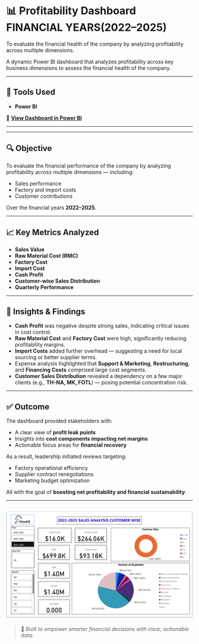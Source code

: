 #  📊 Profitability Dashboard FINANCIAL YEARS(2022–2025)
To evaluate the financial health of the company by analyzing profitability across multiple dimensions.


A dynamic Power BI dashboard that analyzes profitability across key business dimensions to assess the financial health of the company.

---

## 🔧 Tools Used
- **Power BI**

📎 [**View Dashboard in Power BI**]((https://app.powerbi.com/links/T-mH878PEh?ctid=8a02d135-38fa-41ec-8173-ad618101fc5e&pbi_source=linkShare)) <!-- Replace '#' with actual dashboard link -->

---


---
## 🔍 Objective

To evaluate the financial performance of the company by analyzing profitability across multiple dimensions — including:

- Sales performance  
- Factory and import costs  
- Customer contributions  

Over the financial years **2022–2025**.

---

## 📈 Key Metrics Analyzed

- **Sales Value**  
- **Raw Material Cost (RMC)**  
- **Factory Cost**  
- **Import Cost**  
- **Cash Profit**  
- **Customer-wise Sales Distribution**  
- **Quarterly Performance**

---

## 📌 Insights & Findings

- **Cash Profit** was negative despite strong sales, indicating critical issues in cost control.
- **Raw Material Cost** and **Factory Cost** were high, significantly reducing profitability margins.
- **Import Costs** added further overhead — suggesting a need for local sourcing or better supplier terms.
- Expense analysis highlighted that **Support & Marketing**, **Restructuring**, and **Financing Costs** comprised large cost segments.
- **Customer Sales Distribution** revealed a dependency on a few major clients (e.g., **TH-NA, MK, FOTL**) — posing potential concentration risk.

---

## ✅ Outcome

The dashboard provided stakeholders with:

- A clear view of **profit leak points**
- Insights into **cost components impacting net margins**
- Actionable focus areas for **financial recovery**

As a result, leadership initiated reviews targeting:

- Factory operational efficiency  
- Supplier contract renegotiations  
- Marketing budget optimization  

All with the goal of **boosting net profitability and financial sustainability**.

---
![**Dashboard Preview**](profitability-dashboard-snip.png)
---

> 📍 *Built to empower smarter financial decisions with clear, actionable data.*
